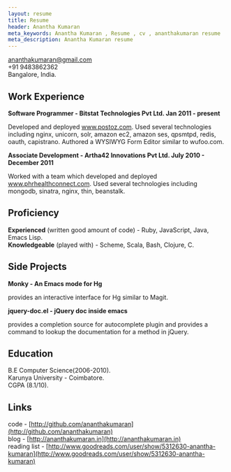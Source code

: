 ```yaml
---
layout: resume
title: Resume
header: Anantha Kumaran
meta_keywords: Anantha Kumaran , Resume , cv , ananthakumaran resume
meta_description: Anantha Kumaran resume
---
```


ananthakumaran@gmail.com  
+91 9483862362  
Bangalore, India.


Work Experience
---------------

**Software Programmer - Bitstat Technologies Pvt Ltd. Jan 2011 - present**  

Developed and deployed www.postoz.com. Used several technologies
including nginx, unicorn, solr, amazon ec2, amazon ses, qpsmtpd,
redis, oauth, capistrano. Authored a WYSIWYG Form Editor similar to
wufoo.com.

**Associate Development - Artha42 Innovations Pvt Ltd. July 2010 -
December 2011**  

Worked with a team which developed and deployed
www.phrhealthconnect.com. Used several technologies including mongodb,
sinatra, nginx, thin, beanstalk.

Proficiency
-----------
**Experienced** (written good amount of code) - Ruby, JavaScript, Java,
Emacs Lisp.  
**Knowledgeable** (played with) - Scheme, Scala, Bash, Clojure, C.  

Side Projects
-------------

**Monky - An Emacs mode for Hg**

provides an interactive interface for Hg similar to Magit.

**jquery-doc.el - jQuery doc inside emacs**

provides a completion source for autocomplete plugin and provides a
command to lookup the documentation for a method in jQuery.


Education
---------
B.E Computer Science(2006-2010).  
Karunya University - Coimbatore.  
CGPA (8.1/10).  

Links
-----
code -
[http://github.com/ananthakumaran](http://github.com/ananthakumaran)  
blog - [http://ananthakumaran.in](http://ananthakumaran.in)   
reading list -
[http://www.goodreads.com/user/show/5312630-anantha-kumaran](http://www.goodreads.com/user/show/5312630-anantha-kumaran)  


